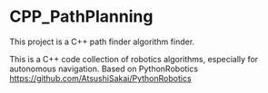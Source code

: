 # CPP_PathPlanning
This project is a C++ path finder algorithm finder.

This is a C++ code collection of robotics algorithms, especially for autonomous navigation. 
Based on PythonRobotics https://github.com/AtsushiSakai/PythonRobotics
